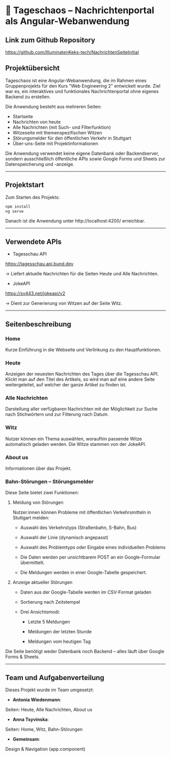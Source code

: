 # 📰 Tageschaos – Nachrichtenportal als Angular-Webanwendung

## Link zum Github Repository
https://github.com/IlluminatenKeks-tech/NachrichtenSeiteInitial

## Projektübersicht

Tageschaos ist eine Angular-Webanwendung, die im Rahmen eines Gruppenprojekts für den Kurs "Web Engineering 2" entwickelt wurde. Ziel war es, ein interaktives und funktionales Nachrichtenportal ohne eigenes Backend zu erstellen.

Die Anwendung besteht aus mehreren Seiten:

- Startseite
- Nachrichten von heute
- Alle Nachrichten (mit Such- und Filterfunktion)
- Witzeseite mit themenspezifischen Witzen
- Störungsmelder für den öffentlichen Verkehr in Stuttgart
- Über-uns-Seite mit Projektinformationen

Die Anwendung verwendet keine eigene Datenbank oder Backendserver, sondern ausschließlich öffentliche APIs sowie Google Forms und Sheets zur Datenspeicherung und -anzeige.

---

## Projektstart

Zum Starten des Projekts:

```bash
npm install
ng serve
```

Danach ist die Anwendung unter http://localhost:4200/ erreichbar.

---

## Verwendete APIs

- Tagesschau API

https://tagesschau.api.bund.dev

→ Liefert aktuelle Nachrichten für die Seiten Heute und Alle Nachrichten.

- JokeAPI

https://sv443.net/jokeapi/v2

→ Dient zur Generierung von Witzen auf der Seite Witz.

---

## Seitenbeschreibung

### Home
Kurze Einführung in die Webseite und Verlinkung zu den Hauptfunktionen.

### Heute
Anzeigen der neuesten Nachrichten des Tages über die Tagesschau API. 
Klickt man auf den Titel des Artikels, so wird man auf eine andere Seite weitergeleitet, auf welcher der ganze Artikel zu finden ist.

### Alle Nachrichten
Darstellung aller verfügbaren Nachrichten mit der Möglichkeit zur Suche nach Stichwörtern und zur Filterung nach Datum.

### Witz
Nutzer können ein Thema auswählen, woraufhin passende Witze automatisch geladen werden. Die Witze stammen von der JokeAPI.

### About us
Informationen über das Projekt.

### Bahn-Störungen – Störungsmelder

Diese Seite bietet zwei Funktionen:

1. Meldung von Störungen

    Nutzer:innen können Probleme mit öffentlichen Verkehrsmitteln in Stuttgart melden:

      - Auswahl des Verkehrstyps (Straßenbahn, S-Bahn, Bus)

      - Auswahl der Linie (dynamisch angepasst)

      - Auswahl des Problemtyps oder Eingabe eines individuellen Problems

      - Die Daten werden per unsichtbarem POST an ein Google-Formular übermittelt.

      - Die Meldungen werden in einer Google-Tabelle gespeichert.

2. Anzeige aktueller Störungen

    - Daten aus der Google-Tabelle werden im CSV-Format geladen

    - Sortierung nach Zeitstempel

    - Drei Ansichtsmodi:

      - Letzte 5 Meldungen

      - Meldungen der letzten Stunde

      - Meldungen vom heutigen Tag

Die Seite benötigt weder Datenbank noch Backend – alles läuft über Google Forms & Sheets.

---

## Team und Aufgabenverteilung

Dieses Projekt wurde im Team umgesetzt:

- **Antonia Wiedenmann**:

Seiten: Heute, Alle Nachrichten, About us

- **Anna Tsyvinska**:

Seiten: Home, Witz, Bahn-Störungen

- **Gemeinsam**:

Design & Navigation (app.component)
